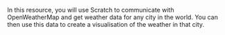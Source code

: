 In this resource, you will use Scratch to communicate with OpenWeatherMap and get weather data for any city in the world. You can then use this data to create a visualisation of the weather in that city.

